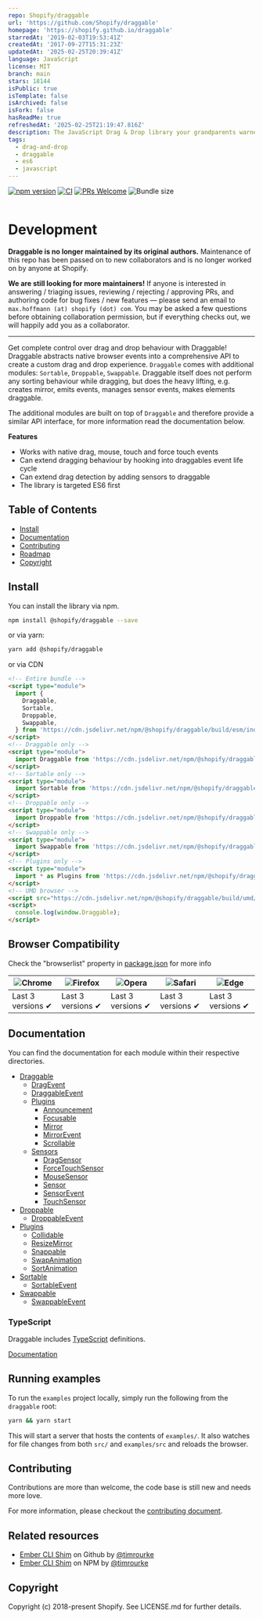 ```yaml
---
repo: Shopify/draggable
url: 'https://github.com/Shopify/draggable'
homepage: 'https://shopify.github.io/draggable'
starredAt: '2019-02-03T19:53:41Z'
createdAt: '2017-09-27T15:31:23Z'
updatedAt: '2025-02-25T20:39:41Z'
language: JavaScript
license: MIT
branch: main
stars: 18144
isPublic: true
isTemplate: false
isArchived: false
isFork: false
hasReadMe: true
refreshedAt: '2025-02-25T21:19:47.816Z'
description: The JavaScript Drag & Drop library your grandparents warned you about.
tags:
  - drag-and-drop
  - draggable
  - es6
  - javascript
---
```


[![npm version](https://img.shields.io/npm/v/@shopify/draggable.svg?label=@shopify/draggable)](https://www.npmjs.com/package/@shopify/draggable) [![CI](https://github.com/shopify/draggable/workflows/CI/badge.svg)](https://github.com/Shopify/draggable/actions?query=branch%3Amain) [![PRs Welcome](https://img.shields.io/badge/PRs-welcome-brightgreen.svg)](https://github.com/Shopify/draggable/blob/main/CONTRIBUTING.md) ![Bundle size](https://img.shields.io/badge/Bundle%20size-16.2kB-red.svg)

<a href="https://shopify.github.io/draggable" title="Visit Draggable website">
  <img src="https://user-images.githubusercontent.com/643944/35602291-99e2c56e-0605-11e8-847f-95f1f6be1610.jpg" alt="">
</a>

# Development

**Draggable is no longer maintained by its original authors.** Maintenance of this repo has been passed on to new collaborators and is no longer worked on by anyone at Shopify.

**We are still looking for more maintainers!** If anyone is interested in answering / triaging issues, reviewing / rejecting / approving PRs, and authoring code for bug fixes / new features — please send an email to `max.hoffmann (at) shopify (dot) com`. You may be asked a few questions before obtaining collaboration permission, but if everything checks out, we will happily add you as a collaborator.

---

Get complete control over drag and drop behaviour with Draggable! Draggable abstracts
native browser events into a comprehensive API to create a custom drag and drop experience.
`Draggable` comes with additional modules: `Sortable`, `Droppable`, `Swappable`. Draggable
itself does not perform any sorting behaviour while dragging, but does the heavy lifting, e.g.
creates mirror, emits events, manages sensor events, makes elements draggable.

The additional modules are built on top of `Draggable` and therefore provide a similar API
interface, for more information read the documentation below.

**Features**

- Works with native drag, mouse, touch and force touch events
- Can extend dragging behaviour by hooking into draggables event life cycle
- Can extend drag detection by adding sensors to draggable
- The library is targeted ES6 first

## Table of Contents

- [Install](#install)
- [Documentation](#documentation)
- [Contributing](#contributing)
- [Roadmap](#roadmap)
- [Copyright](#copyright)

## Install

You can install the library via npm.

```bash
npm install @shopify/draggable --save
```

or via yarn:

```bash
yarn add @shopify/draggable
```

or via CDN

```html
<!-- Entire bundle -->
<script type="module">
  import {
    Draggable,
    Sortable,
    Droppable,
    Swappable,
  } from 'https://cdn.jsdelivr.net/npm/@shopify/draggable/build/esm/index.mjs';
</script>
<!-- Draggable only -->
<script type="module">
  import Draggable from 'https://cdn.jsdelivr.net/npm/@shopify/draggable/build/esm/Draggable/Draggable.mjs';
</script>
<!-- Sortable only -->
<script type="module">
  import Sortable from 'https://cdn.jsdelivr.net/npm/@shopify/draggable/build/esm/Sortable/Sortable.mjs';
</script>
<!-- Droppable only -->
<script type="module">
  import Droppable from 'https://cdn.jsdelivr.net/npm/@shopify/draggable/build/esm/Droppable/Droppable.mjs';
</script>
<!-- Swappable only -->
<script type="module">
  import Swappable from 'https://cdn.jsdelivr.net/npm/@shopify/draggable/build/esm/Swappable/Swappable.mjs';
</script>
<!-- Plugins only -->
<script type="module">
  import * as Plugins from 'https://cdn.jsdelivr.net/npm/@shopify/draggable/build/esm/Plugins/index.mjs';
</script>
<!-- UMD browser -->
<script src="https://cdn.jsdelivr.net/npm/@shopify/draggable/build/umd/index.min.js"></script>
<script>
  console.log(window.Draggable);
</script>
```

## Browser Compatibility

Check the "browserlist" property in [package.json](https://github.com/Shopify/draggable/blob/main/package.json#L88) for more info

| ![Chrome](https://raw.github.com/alrra/browser-logos/master/src/chrome/chrome_48x48.png) | ![Firefox](https://raw.github.com/alrra/browser-logos/master/src/firefox/firefox_48x48.png) | ![Opera](https://raw.github.com/alrra/browser-logos/master/src/opera/opera_48x48.png) | ![Safari](https://raw.github.com/alrra/browser-logos/master/src/safari/safari_48x48.png) | ![Edge](https://raw.github.com/alrra/browser-logos/master/src/edge/edge_48x48.png) |
| ---------------------------------------------------------------------------------------- | ------------------------------------------------------------------------------------------- | ------------------------------------------------------------------------------------- | ---------------------------------------------------------------------------------------- | ---------------------------------------------------------------------------------- |
| Last 3 versions ✔                                                                       | Last 3 versions ✔                                                                          | Last 3 versions ✔                                                                    | Last 3 versions ✔                                                                       | Last 3 versions ✔                                                                 |

## Documentation

You can find the documentation for each module within their respective directories.

- [Draggable](src/Draggable)
  - [DragEvent](src/Draggable/DragEvent)
  - [DraggableEvent](src/Draggable/DraggableEvent)
  - [Plugins](src/Draggable/Plugins)
    - [Announcement](src/Draggable/Plugins/Announcement)
    - [Focusable](src/Draggable/Plugins/Focusable)
    - [Mirror](src/Draggable/Plugins/Mirror)
    - [MirrorEvent](src/Draggable/Plugins/Mirror/MirrorEvent)
    - [Scrollable](src/Draggable/Plugins/Scrollable)
  - [Sensors](src/Draggable/Sensors)
    - [DragSensor](src/Draggable/Sensors/DragSensor)
    - [ForceTouchSensor](src/Draggable/Sensors/ForceTouchSensor)
    - [MouseSensor](src/Draggable/Sensors/MouseSensor)
    - [Sensor](src/Draggable/Sensors/Sensor)
    - [SensorEvent](src/Draggable/Sensors/SensorEvent)
    - [TouchSensor](src/Draggable/Sensors/TouchSensor)
- [Droppable](src/Droppable)
  - [DroppableEvent](src/Droppable/DroppableEvent)
- [Plugins](src/Plugins)
  - [Collidable](src/Plugins/Collidable)
  - [ResizeMirror](src/Plugins/ResizeMirror)
  - [Snappable](src/Plugins/Snappable)
  - [SwapAnimation](src/Plugins/SwapAnimation)
  - [SortAnimation](src/Plugins/SortAnimation)
- [Sortable](src/Sortable)
  - [SortableEvent](src/Sortable/SortableEvent)
- [Swappable](src/Swappable)
  - [SwappableEvent](src/Swappable/SwappableEvent)

### TypeScript

Draggable includes [TypeScript](http://typescriptlang.org) definitions.

[Documentation](doc/typescript.md)

## Running examples

To run the `examples` project locally, simply run the following from the `draggable` root:

```bash
yarn && yarn start
```

This will start a server that hosts the contents of `examples/`. It also watches for file
changes from both `src/` and `examples/src` and reloads the browser.

## Contributing

Contributions are more than welcome, the code base is still new and needs more love.

For more information, please checkout the [contributing document](https://github.com/Shopify/draggable/blob/main/CONTRIBUTING.md).

## Related resources

- [Ember CLI Shim](https://github.com/timrourke/ember-cli-shopify-draggable-shim) on Github by [@timrourke](https://github.com/timrourke)
- [Ember CLI Shim](https://www.npmjs.com/package/ember-cli-shopify-draggable-shim) on NPM by [@timrourke](https://github.com/timrourke)

## Copyright

Copyright (c) 2018-present Shopify. See LICENSE.md for further details.
